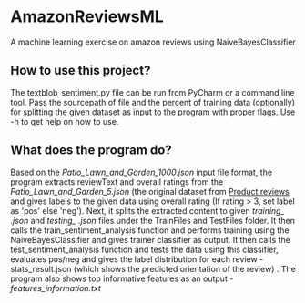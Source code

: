 # AmazonReviewsML
A machine learning exercise on amazon reviews using NaiveBayesClassifier

<h2> How to use this project? </h2>
<p>The textblob_sentiment.py file can be run from PyCharm or a command line tool. Pass the sourcepath of file and the percent of 
training data (optionally) for splitting the given dataset as input to the program with proper flags. Use -h to get help on how to use.</p>

<h2> What does the program do? </h2>
<p>Based on the <i>Patio_Lawn_and_Garden_1000.json</i> input file format, the program extracts reviewText and overall ratings from the 
<i>Patio_Lawn_and_Garden_5.json</i> (the original dataset from <a href="jmcauley.ucsd.edu/data/amazon/">Product reviews</a> and gives
labels to the given data using overall rating (If rating > 3, set label as 'pos' else 'neg'). Next, it splits the extracted content to given <i> training_ <percent>.json </i> and <i> testing_ <percent>.json </i> files under the TrainFiles 
and TestFiles folder. It then calls the train_sentiment_analysis function and performs training using the NaiveBayesClassifier and gives
trainer classifier as output. It then calls the test_sentiment_analysis function and tests the data using this classifier, evaluates
pos/neg and gives the label distribution for each review - </i> stats_result.json (which shows the predicted orientation of the review)  </i>. The program also shows top informative features as an output - <i> features_information.txt </i> </p>
